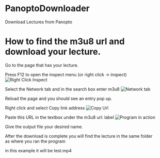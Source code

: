 # PanoptoDownloader
 Download Lectures from Panopto

# How to find the m3u8 url and download your lecture.
Go to the page that has your lecture.

Press F12 to open the inspect menu (or right click -> inspect)
![Right Click Inspect](https://i.imgur.com/uk6kMiG.png)

 Select the Network tab and in the search box enter m3u8
![Network tab](https://i.imgur.com/LlOFwNn.png)

 Reload the page and you should see an entry pop up.

 Right click and select Copy link address
![Copy Url](https://i.imgur.com/Ykfb5eM.png)

 Paste this URL in the textbox under the m3u8 url: label
![Program in action](https://i.imgur.com/OUmYQPp.png)

 Give the output file your desired name.

 After the download is complete you will find the lecture in the same folder as where you ran the 
 program

 in this example it will be test.mp4